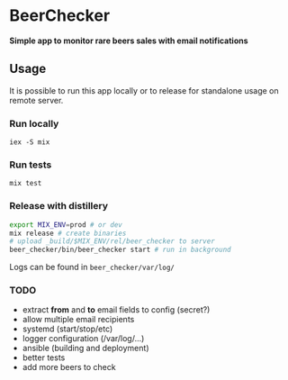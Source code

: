 # BeerChecker

**Simple app to monitor rare beers sales with email notifications**

## Usage
It is possible to run this app locally or to release for standalone usage on remote server.

### Run locally
`iex -S mix`

### Run tests
`mix test`

### Release with distillery
```bash
export MIX_ENV=prod # or dev
mix release # create binaries
# upload _build/$MIX_ENV/rel/beer_checker to server
beer_checker/bin/beer_checker start # run in background
```
Logs can be found in `beer_checker/var/log/`

### TODO
* extract **from** and **to** email fields to config (secret?)
* allow multiple email recipients
* systemd (start/stop/etc)
* logger configuration (/var/log/...)
* ansible (building and deployment)
* better tests
* add more beers to check


